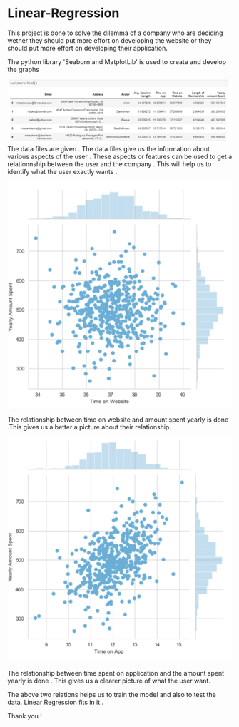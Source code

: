 # Linear-Regression
This project is done to solve the dilemma of a company who are deciding wether they should put more effort on developing the website or they should put more effort on developing their application.

The python library 'Seaborn and MatplotLib' is used to create and develop the graphs

![](Images/DataSet_head.png)
The data files are given . The data files give us the information about various aspects of the user . These aspects or features can be used to get a relationnship
between the user and the company . This will help us to identify what the user exactly wants .

![](Images/WebVsYearly.png)

The relationship between time on website and amount spent yearly is done .This gives us a better a picture about their relationship.

![](Images/AppVsYearly.png)

The relationship between time spent on application and the amount spent yearly is done . This gives us a clearer picture of what the user want.

The above two relations helps us to train the model and also to test the data.
Linear Regression fits in it .

Thank you !


